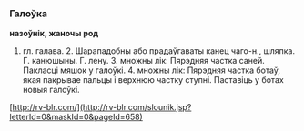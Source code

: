 ### Галоўка
**назоўнік, жаночы род**

1. гл. галава. 2. Шарападобны або прадаўгаваты канец чаго-н., шляпка. Г. канюшыны. Г. лену. З. множны лік: Пярэдняя частка саней. Пакласці мяшок у галоўкі. 4. множны лік: Пярэдняя частка ботаў, якая пакрывае пальцы і верхнюю частку ступні. Паставіць у ботах новыя галоўкі.

<a rel="author">[http://rv-blr.com/](http://rv-blr.com/slounik.jsp?letterId=0&maskId=0&pageId=658)</a>
